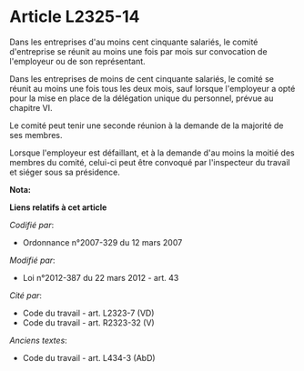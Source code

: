 # Article L2325-14

Dans les entreprises d'au moins cent cinquante salariés, le comité d'entreprise se réunit au moins une fois par mois sur
convocation de l'employeur ou de son représentant.

Dans les entreprises de moins de cent cinquante salariés, le comité se réunit au moins une fois tous les deux mois, sauf
lorsque l'employeur a opté pour la mise en place de la délégation unique du personnel, prévue au chapitre VI.

Le comité peut tenir une seconde réunion à la demande de la majorité de ses membres.

Lorsque l'employeur est défaillant, et à la demande d'au moins la moitié des membres du comité, celui-ci peut être convoqué
par l'inspecteur du travail et siéger sous sa présidence.

**Nota:**



**Liens relatifs à cet article**

_Codifié par_:

  - Ordonnance n°2007-329 du 12 mars 2007

_Modifié par_:

  - Loi n°2012-387 du 22 mars 2012 - art. 43

_Cité par_:

  - Code du travail - art. L2323-7 (VD)
  - Code du travail - art. R2323-32 (V)

_Anciens textes_:

  - Code du travail - art. L434-3 (AbD)
